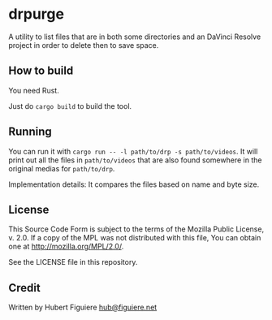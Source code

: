 drpurge
===========

A utility to list files that are in both some directories and an
DaVinci Resolve project in order to delete then to save space.

How to build
------------

You need Rust.

Just do `cargo build` to build the tool.

Running
-------

You can run it with `cargo run -- -l path/to/drp -s
path/to/videos`.  It will print out all the files in `path/to/videos`
that are also found somewhere in the original medias for
`path/to/drp`.

Implementation details:
It compares the files based on name and byte size.


License
-------

  This Source Code Form is subject to the terms of the Mozilla Public
  License, v. 2.0. If a copy of the MPL was not distributed with this
  file, You can obtain one at http://mozilla.org/MPL/2.0/.

See the LICENSE file in this repository.

Credit
------

Written by Hubert Figuiere <hub@figuiere.net>